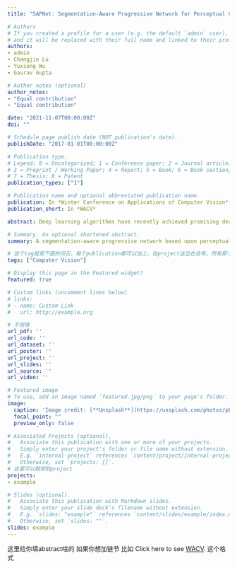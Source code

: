 ```yaml
---
title: "SAPNet: Segmentation-Aware Progressive Network for Perceptual Contrastive Deraining"

# Authors
# If you created a profile for a user (e.g. the default `admin` user), write the username (folder name) here 
# and it will be replaced with their full name and linked to their profile.
authors:
- admin
- Changjie Lu
- Yuxiong Wu
- Gaurav Gupta

# Author notes (optional)
author_notes:
- "Equal contribution"
- "Equal contribution"

date: "2021-11-07T00:00:00Z"
doi: ""

# Schedule page publish date (NOT publication's date).
publishDate: "2017-01-01T00:00:00Z"

# Publication type.
# Legend: 0 = Uncategorized; 1 = Conference paper; 2 = Journal article;
# 3 = Preprint / Working Paper; 4 = Report; 5 = Book; 6 = Book section;
# 7 = Thesis; 8 = Patent
publication_types: ["1"]

# Publication name and optional abbreviated publication name.
publication: In *Winter Conference on Applications of Computer Vision*
publication_short: In *WACV*

abstract: Deep learning algorithms have recently achieved promising deraining performances on both the natural and synthetic rainy datasets. As an essential low-level pre-processing stage, a deraining network should clear the rain streaks and preserve the fine semantic details. However, most existing methods only consider low-level image restoration. That limits their performances at high-level tasks requiring precise semantic information. To address this issue, in this paper, we present a segmentation-aware progressive network (SAPNet) based upon contrastive learning for single image deraining. We start our method with a lightweight derain network formed with progressive dilated units (PDU). The PDU can significantly expand the receptive field and characterize multi-scale rain streaks without the heavy computation on multi-scale images. A fundamental aspect of this work is an unsupervised background segmentation (UBS) network initialized with ImageNet and Gaussian weights. The UBS can faithfully preserve an image's semantic information and improve the generalization ability to unseen photos. Furthermore, we introduce a perceptual contrastive loss (PCL) and a learned perceptual image similarity loss (LPISL) to regulate model learning. By exploiting the rainy image and groundtruth as the negative and the positive sample in the VGG-16 latent space, we bridge the fine semantic details between the derained image and the groundtruth in a fully constrained manner. Comprehensive experiments on synthetic and real-world rainy images show our model surpasses top-performing methods and aids object detection and semantic segmentation with considerable efficacy. A Pytorch Implementation is available at https://github.com/ShenZheng2000/SAPNetfor-image-deraining.

# Summary. An optional shortened abstract.
summary: A segmentation-aware progressive network based upon perceptual contrastive learning for single image deraining

# 这个tag就是下面的词云，每个publication都可以加上，在project这边也会有，所有那个词云能联想到所有项目
tags: ["Computer Vision"]

# Display this page in the Featured widget?
featured: true

# Custom links (uncomment lines below)
# links:
# - name: Custom Link
#   url: http://example.org

# 不用填
url_pdf: ''
url_code: ''
url_dataset: ''
url_poster: ''
url_project: ''
url_slides: ''
url_source: ''
url_video: ''

# Featured image
# To use, add an image named `featured.jpg/png` to your page's folder. 
image:
  caption: 'Image credit: [**Unsplash**](https://unsplash.com/photos/pLCdAaMFLTE)'
  focal_point: ""
  preview_only: false

# Associated Projects (optional).
#   Associate this publication with one or more of your projects.
#   Simply enter your project's folder or file name without extension.
#   E.g. `internal-project` references `content/project/internal-project/index.md`.
#   Otherwise, set `projects: []`.
# 这里可以联想到project
projects:
- example

# Slides (optional).
#   Associate this publication with Markdown slides.
#   Simply enter your slide deck's filename without extension.
#   E.g. `slides: "example"` references `content/slides/example/index.md`.
#   Otherwise, set `slides: ""`.
slides: example
---
```

这里给你填abstract啥的
如果你想加链节
比如
Click here to see [WACV](www.google.com).
这个格式



